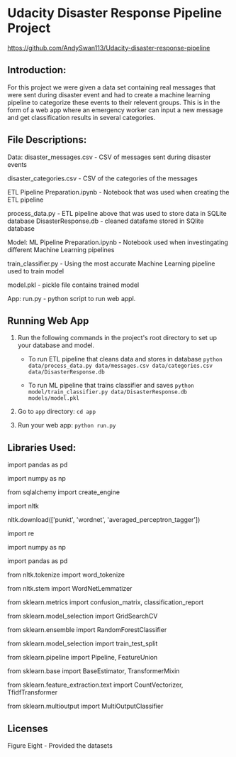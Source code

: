 # Udacity Disaster Response Pipeline Project

https://github.com/AndySwan113/Udacity-disaster-response-pipeline

## Introduction:
For this project we were given a data set containing real messages that were sent during disaster event and had to create a machine learning pipeline to categorize these events to their relevent groups.
This is in the form of a web app where an emergency worker can input a new message and get classification results in several categories.

## File Descriptions:
Data:
disaster_messages.csv - CSV of messages sent during disaster events

disaster_categories.csv - CSV of the categories of the messages

ETL Pipeline Preparation.ipynb - Notebook that was used when creating the ETL pipeline

process_data.py - ETL pipeline above that was used to store data in SQLite database
DisasterResponse.db - cleaned datafame stored in SQlite database

Model:
ML Pipeline Preparation.ipynb - Notebook used when investingating different Machine Learning pipelines

train_classifier.py - Using the most accurate Machine Learning pipeline used to train model

model.pkl - pickle file contains trained model

App:
run.py - python script to run web appl.

## Running Web App
1. Run the following commands in the project's root directory to set up your database and model.

    - To run ETL pipeline that cleans data and stores in database
        `python data/process_data.py data/messages.csv data/categories.csv data/DisasterResponse.db`
        
     - To run ML pipeline that trains classifier and saves
        `python model/train_classifier.py data/DisasterResponse.db models/model.pkl`

2. Go to `app` directory: `cd app`

3. Run your web app: `python run.py`

## Libraries Used:
import pandas as pd

import numpy as np

from sqlalchemy import create_engine

import nltk

nltk.download(['punkt', 'wordnet', 'averaged_perceptron_tagger'])

import re

import numpy as np

import pandas as pd

from nltk.tokenize import word_tokenize

from nltk.stem import WordNetLemmatizer

from sklearn.metrics import confusion_matrix, classification_report

from sklearn.model_selection import GridSearchCV

from sklearn.ensemble import RandomForestClassifier

from sklearn.model_selection import train_test_split

from sklearn.pipeline import Pipeline, FeatureUnion

from sklearn.base import BaseEstimator, TransformerMixin

from sklearn.feature_extraction.text import CountVectorizer, TfidfTransformer

from sklearn.multioutput import MultiOutputClassifier


## Licenses
Figure Eight - Provided the datasets 
